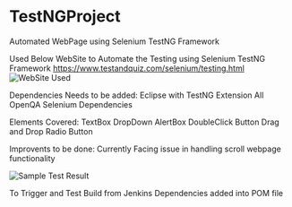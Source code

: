 # TestNGProject
Automated WebPage using Selenium TestNG Framework

Used Below WebSite to Automate the Testing using Selenium TestNG Framework
https://www.testandquiz.com/selenium/testing.html
![WebSite Used](https://github.com/pdshah77/TestNGProject/blob/master/img/WebSite.PNG)


Dependencies Needs to be added:
Eclipse with TestNG Extension
All OpenQA Selenium Dependencies

Elements Covered:
TextBox
DropDown
AlertBox
DoubleClick Button
Drag and Drop
Radio Button

Improvents to be done:
Currently Facing issue in handling scroll webpage functionality

![Sample Test Result](https://github.com/pdshah77/TestNGProject/blob/master/img/Report.PNG)

To Trigger and Test Build from Jenkins Dependencies added into POM file
